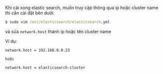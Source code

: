 Khi cài xong elastic search, muốn truy cập thông qua ip hoặc cluster name thì cần cài đặt bên dưới:

```cmd
$ sudo vim /etc/elasticsearch/elasticsearch.yml
```
và sửa `network.host` thành ip hoặc tên cluster name

Ví dụ:

```
network.host = 192.168.0.0.23

hoặc

network.host = elasticsearch-cluster
```
